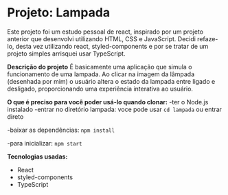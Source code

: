 # Projeto: Lampada
Este projeto foi um estudo pessoal de react, inspirado por um projeto anterior que desenvolvi utilizando HTML, CSS e JavaScript. Decidi refaze-lo, desta vez utilizando react, styled-components e por se tratar de um projeto simples arrisquei usar TypeScript.

**Descrição do projeto**
É basicamente uma aplicação que simula o funcionamento de uma lampada. Ao clicar na imagem da lâmpada (desenhada por mim) o usuário altera o estado da lampada entre ligado e desligado, proporcionando uma experiência interativa ao usuário.


**O que é preciso para você poder usá-lo quando clonar:**
-ter o Node.js instalado
-entrar no diretório lampada:
voce pode usar `cd lampada`
ou entrar direto

-baixar as dependências:
`npm install`

-para inicializar:
`npm start`

**Tecnologias usadas:**
- React
- styled-components
- TypeScript